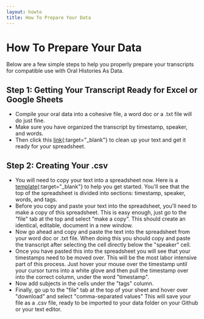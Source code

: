 ```yaml
---
layout: howto
title: How To Prepare Your Data
---
```


# How To Prepare Your Data 

Below are a few simple steps to help you properly prepare your transcripts for compatible use with Oral Histories As Data.

## Step 1: Getting Your Transcript Ready for Excel or Google Sheets

- Compile your oral data into a cohesive file, a word doc or a .txt file will do just fine. 
- Make sure you have organized the transcript by timestamp, speaker, and words. 
- Then click this [link](https://jhy.io/tools/convert-word-to-plain-text){:target="_blank"} to clean up your text and get it ready for your spreadsheet. 

## Step 2: Creating Your .csv 

- You will need to copy your text into a spreadsheet now. Here is a [template](https://docs.google.com/spreadsheets/d/1uWrPMItiP-XOSkm7gyC8b9bl3tpSQRj9zLzS5y8QnW0/edit?usp=sharing){:target="_blank"} to help you get started. You'll see that the top of the spreadsheet is divided into sections: timestamp, speaker, words, and tags. 
- Before you copy and paste your text into the spreadsheet, you'll need to make a copy of this spreadsheet. This is easy enough, just go to the "file" tab at the top and select "make a copy". This should create an identical, editable, document in a new window. 
- Now go ahead and copy and paste the text into the spreadsheet from your word doc or .txt file. When doing this you should copy and paste the transcript after selecting the cell directly below the "speaker" cell. 
- Once you have pasted this into the spreadsheet you will see that your timestamps need to be moved over. This will be the most labor intensive part of this process. Just hover your mouse over the timestamp until your cursor turns into a white glove and then pull the timestamp over into the correct column, under the word "timestamp".
- Now add subjects in the cells under the "tags" column. 
- Finally, go up to the "file" tab at the top of your sheet and hover over "download" and select "comma-separated values" This will save your file as a .csv file, ready to be imported to your data folder on your Github or your text editor. 